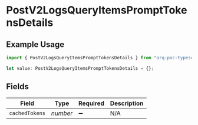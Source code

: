 # PostV2LogsQueryItemsPromptTokensDetails

## Example Usage

```typescript
import { PostV2LogsQueryItemsPromptTokensDetails } from "orq-poc-typescript-multi-env-version/models/operations";

let value: PostV2LogsQueryItemsPromptTokensDetails = {};
```

## Fields

| Field              | Type               | Required           | Description        |
| ------------------ | ------------------ | ------------------ | ------------------ |
| `cachedTokens`     | *number*           | :heavy_minus_sign: | N/A                |